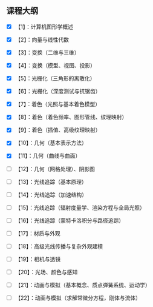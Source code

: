 ## 课程大纲

- [x] 【1】：计算机图形学概述

- [x] 【2】：向量与线性代数

- [x] 【3】：变换（二维与三维）

- [x] 【4】：变换（模型、视图、投影）

- [x] 【5】：光栅化（三角形的离散化） 

- [x] 【6】：光栅化（深度测试与抗锯齿）

- [x] 【7】：着色（光照与基本着色模型）

- [x] 【8】：着色（着色频率、图形管线、纹理映射）

- [x] 【9】：着色（插值、高级纹理映射）

- [x] 【10】：几何（基本表示方法）

- [x] 【11】：几何（曲线与曲面）

- [ ] 【12】：几何（网格处理）、阴影图

- [ ] 【13】：光线追踪（基本原理）

- [ ] 【14】：光线追踪（加速结构）

- [ ] 【15】：光线追踪（辐射度量学、渲染方程与全局光照）

- [ ] 【16】：光线追踪（蒙特卡洛积分与路径追踪） 

- [ ] 【17】：材质与外观

- [ ] 【18】：高级光线传播与复杂外观建模

- [ ] 【19】：相机与透镜

- [ ] 【20】：光场、颜色与感知

- [ ] 【21】：动画与模拟（基本概念、质点弹簧系统、运动学）

- [ ] 【22】：动画与模拟（求解常微分方程，刚体与流体）